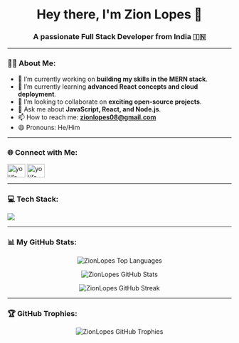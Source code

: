 <!-- Header Banner -->


<h1 align="center">Hey there, I'm Zion Lopes 👋</h1>
<h3 align="center">A passionate Full Stack Developer from India 🇮🇳</h3>

---

### 👨‍💻 About Me:

- 🔭 I’m currently working on **building my skills in the MERN stack**.
- 🌱 I’m currently learning **advanced React concepts and cloud deployment**.
- 👯 I’m looking to collaborate on **exciting open-source projects**.
- 💬 Ask me about **JavaScript, React, and Node.js**.
- 📫 How to reach me: **zionlopes08@gmail.com** 
- 😄 Pronouns: He/Him

---

### 🌐 Connect with Me:
<p align="left">
<a href="https://linkedin.com/in/your-linkedin-username" target="blank"><img align="center" src="https://raw.githubusercontent.com/rahuldkjain/github-profile-readme-generator/master/src/images/icons/Social/linked-in-alt.svg" alt="your-linkedin-username" height="30" width="40" /></a>
<a href="https://twitter.com/your-twitter-username" target="blank"><img align="center" src="https://raw.githubusercontent.com/rahuldkjain/github-profile-readme-generator/master/src/images/icons/Social/twitter.svg" alt="your-twitter-username" height="30" width="40" /></a>
</p>

---

### 💻 Tech Stack:
<p align="left">
  <a href="https://skillicons.dev">
    <img src="https://skillicons.dev/icons?i=react,nextjs,nodejs,express,mongodb,postgres,js,ts,html,css,tailwind,bootstrap,figma,vercel,git" />
  </a>
</p>

---

### 📊 My GitHub Stats:

<p align="center">
  <img align="center" src="https://github-readme-stats.vercel.app/api/top-langs?username=ZionLopes&show_icons=true&locale=en&layout=compact&theme=tokyonight" alt="ZionLopes Top Languages" />
</p>
<p align="center">
  <img align="center" src="https://github-readme-stats.vercel.app/api?username=ZionLopes&show_icons=true&locale=en&theme=tokyonight&count_private=true" alt="ZionLopes GitHub Stats" />
</p>
<p align="center">
  <img align="center" src="https://github-readme-streak-stats.herokuapp.com/?user=ZionLopes&theme=tokyonight" alt="ZionLopes GitHub Streak" />
</p>

---

### 🏆 GitHub Trophies:
<p align="center">
  <img src="https://github-profile-trophy.vercel.app/?username=ZionLopes&theme=tokyonight&row=1&column=7" alt="ZionLopes GitHub Trophies" />
</p>
